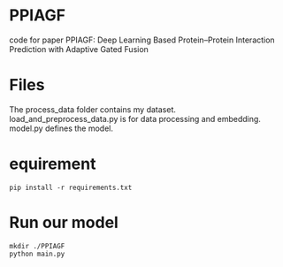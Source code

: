 # PPIAGF
code for paper PPIAGF: Deep Learning Based Protein–Protein Interaction Prediction with Adaptive Gated Fusion

# Files
The process_data folder contains my dataset.  
load_and_preprocess_data.py is for data processing and embedding.  
model.py defines the model.

# equirement
```
pip install -r requirements.txt
```
# Run our model
```
mkdir ./PPIAGF
python main.py
```
